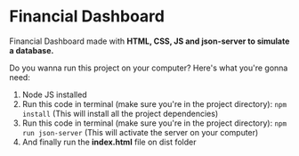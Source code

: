 # Financial Dashboard
Financial Dashboard made with **HTML, CSS, JS and json-server to simulate a database.**

Do you wanna run this project on your computer? Here's what you're gonna need:

 1. Node JS installed
 2. Run this code in terminal (make sure you're in the project directory):  `npm install` (This will install all the project dependencies)
 3. Run this code in terminal (make sure you're in the project directory):  `npm run json-server` (This will activate the server on your computer)
 4. And finally run the **index.html** file on dist folder